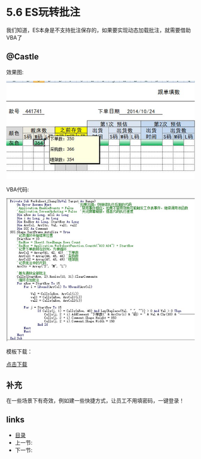 # 5.6 ES玩转批注
我们知道，ES本身是不支持批注保存的，如果要实现动态加载批注，就需要借助VBA了

## @Castle
效果图:

![](images/5.6.1.jpg?raw=true)

VBA代码:

![](images/5.6.2.jpg?raw=true)

模板下载：

[点击下载](/5.6.3.zip?raw=true)

## 补充
在一些场景下有奇效，例如建一些快捷方式，让员工不用填密码，一键登录！

## links
  * [目录](<preface.md>)
  * 上一节: [](<05.5.md>)
  * 下一节: [](<05.7.md>)
